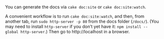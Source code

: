 You can generate the docs via `cake doc:site` or `cake doc:site:watch`.

A convenient workflow is to run `cake doc:site:watch`, and then, from another tab, run `sudo http-server -p 80` from the docs folder (`/docs/`). (You may need to install `http-server` if you don’t yet have it: `npm install --global http-server`.) Then go to http://localhost in a browser.